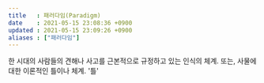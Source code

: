 ```yaml
---
title   : 패러다임(Paradigm)
date    : 2021-05-15 23:08:36 +0900
updated : 2021-05-15 23:09:26 +0900
aliases : ["패러다임"] 
---
```

한 시대의 사람들의 견해나 사고를 근본적으로 규정하고 있는 인식의 체계. 또는, 사물에 대한 이론적인 틀이나 체계. '틀'
